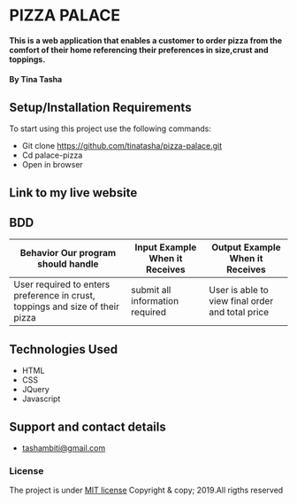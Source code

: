 # PIZZA PALACE
#### This is a web application that enables a customer to order pizza from the comfort of their home referencing their preferences in size,crust and toppings.
#### By **Tina Tasha**

## Setup/Installation Requirements
To start using this project use the following commands:
* Git clone https://github.com/tinatasha/pizza-palace.git
* Cd palace-pizza
* Open in browser

## Link to my live website


## BDD
| Behavior Our program should handle             | Input Example When it Receives | Output Example When it Receives     |
|------------------------------------------------|--------------------------------|-------------------------------------|
| User required to enters preference in crust, toppings and size of their pizza  | submit all information required          | User is able to view final order and total price    |

## Technologies Used
* HTML
* CSS
* JQuery
* Javascript

## Support and contact details
* tashambiti@gmail.com

### License
The project is under [MIT license]()
Copyright & copy; 2019.All rigths reserved